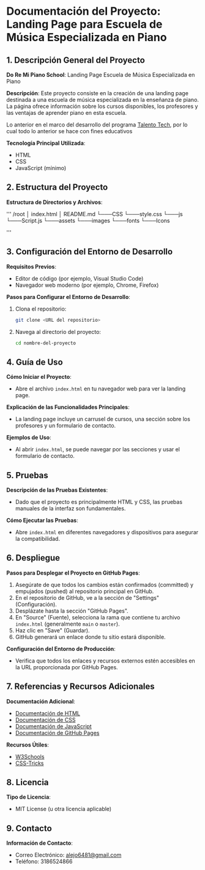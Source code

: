 # Documentación del Proyecto: Landing Page para Escuela de Música Especializada en Piano

## 1. Descripción General del Proyecto

**Do Re Mi Piano School**: Landing Page Escuela de Música Especializada en Piano

**Descripción**: 
Este proyecto consiste en la creación de una landing page destinada a una escuela de música especializada en la enseñanza de piano. La página ofrece información sobre los cursos disponibles, los profesores y las ventajas de aprender piano en esta escuela.

Lo anterior en el marco del desarrollo del programa [Talento Tech](https://talentotech.gov.co/portal/), por lo cual todo lo anterior se hace con fines educativos 

**Tecnología Principal Utilizada**:
- HTML
- CSS
- JavaScript (mínimo)

## 2. Estructura del Proyecto

**Estructura de Directorios y Archivos**:

'''
/root
│ index.html 
│ README.md
└───CSS
    └───style.css
└───js
    └───Script.js
└───assets
    └───images
    └───fonts
    └───Icons

'''


## 3. Configuración del Entorno de Desarrollo

**Requisitos Previos**:
- Editor de código (por ejemplo, Visual Studio Code)
- Navegador web moderno (por ejemplo, Chrome, Firefox)

**Pasos para Configurar el Entorno de Desarrollo**:
1. Clona el repositorio:
    ```bash
    git clone <URL del repositorio>
    ```
2. Navega al directorio del proyecto:
    ```bash
    cd nombre-del-proyecto
    ```

## 4. Guía de Uso

**Cómo Iniciar el Proyecto**:
- Abre el archivo `index.html` en tu navegador web para ver la landing page.

**Explicación de las Funcionalidades Principales**:
- La landing page incluye un carrusel de cursos, una sección sobre los profesores y un formulario de contacto.

**Ejemplos de Uso**:
- Al abrir `index.html`, se puede navegar por las secciones y usar el formulario de contacto.

## 5. Pruebas

**Descripción de las Pruebas Existentes**:
- Dado que el proyecto es principalmente HTML y CSS, las pruebas manuales de la interfaz son fundamentales.

**Cómo Ejecutar las Pruebas**:
- Abre `index.html` en diferentes navegadores y dispositivos para asegurar la compatibilidad.

## 6. Despliegue

**Pasos para Desplegar el Proyecto en GitHub Pages**:
1. Asegúrate de que todos los cambios están confirmados (committed) y empujados (pushed) al repositorio principal en GitHub.
2. En el repositorio de GitHub, ve a la sección de "Settings" (Configuración).
3. Desplázate hasta la sección "GitHub Pages".
4. En "Source" (Fuente), selecciona la rama que contiene tu archivo `index.html` (generalmente `main` o `master`).
5. Haz clic en "Save" (Guardar).
6. GitHub generará un enlace donde tu sitio estará disponible. 

**Configuración del Entorno de Producción**:
- Verifica que todos los enlaces y recursos externos estén accesibles en la URL proporcionada por GitHub Pages.

## 7. Referencias y Recursos Adicionales

**Documentación Adicional**:
- [Documentación de HTML](https://developer.mozilla.org/en-US/docs/Web/HTML)
- [Documentación de CSS](https://developer.mozilla.org/en-US/docs/Web/CSS)
- [Documentación de JavaScript](https://developer.mozilla.org/en-US/docs/Web/JavaScript)
- [Documentación de GitHub Pages](https://docs.github.com/en/pages)

**Recursos Útiles**:
- [W3Schools](https://www.w3schools.com)
- [CSS-Tricks](https://css-tricks.com)

## 8. Licencia

**Tipo de Licencia**:
- MIT License (u otra licencia aplicable)

## 9. Contacto

**Información de Contacto**:
- Correo Electrónico: alejo6481@gmail.com
- Teléfono: 3186524866